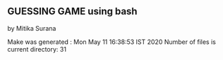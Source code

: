 ## GUESSING GAME using bash 
by Mitika Surana

Make was generated : Mon May 11 16:38:53 IST 2020
Number of files is current directory: 31 
